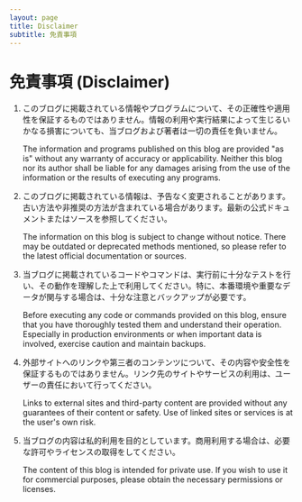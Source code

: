 ```yaml
---
layout: page
title: Disclaimer
subtitle: 免責事項
---
```


# 免責事項 (Disclaimer)
1. このブログに掲載されている情報やプログラムについて、その正確性や適用性を保証するものではありません。情報の利用や実行結果によって生じるいかなる損害についても、当ブログおよび著者は一切の責任を負いません。

    The information and programs published on this blog are provided "as is" without any warranty of accuracy or applicability. Neither this blog nor its author shall be liable for any damages arising from the use of the information or the results of executing any programs.

2. このブログに掲載されている情報は、予告なく変更されることがあります。古い方法や非推奨の方法が含まれている場合があります。最新の公式ドキュメントまたはソースを参照してください。

    The information on this blog is subject to change without notice. There may be outdated or deprecated methods mentioned, so please refer to the latest official documentation or sources.

3. 当ブログに掲載されているコードやコマンドは、実行前に十分なテストを行い、その動作を理解した上で利用してください。特に、本番環境や重要なデータが関与する場合は、十分な注意とバックアップが必要です。

    Before executing any code or commands provided on this blog, ensure that you have thoroughly tested them and understand their operation. Especially in production environments or when important data is involved, exercise caution and maintain backups.

4. 外部サイトへのリンクや第三者のコンテンツについて、その内容や安全性を保証するものではありません。リンク先のサイトやサービスの利用は、ユーザーの責任において行ってください。

    Links to external sites and third-party content are provided without any guarantees of their content or safety. Use of linked sites or services is at the user's own risk.
5. 当ブログの内容は私的利用を目的としています。商用利用する場合は、必要な許可やライセンスの取得をしてください。
    
    The content of this blog is intended for private use. If you wish to use it for commercial purposes, please obtain the necessary permissions or licenses.